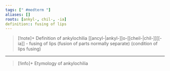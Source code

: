 ```yaml
---
tags: [" #medterm "]
aliases: []
roots: [ankyl-, chil-, -ia]
definition:: fusing of lips
---
```

>[!note]+ Definition of ankylochilia
[[ancyl-|ankyl-]]o-[[cheil-|chil-]][[-ia]] - fusing of lips (fusion of parts normally separate) (condition of lips fusing)
___
>[!info]+ Etymology of ankylochilia

